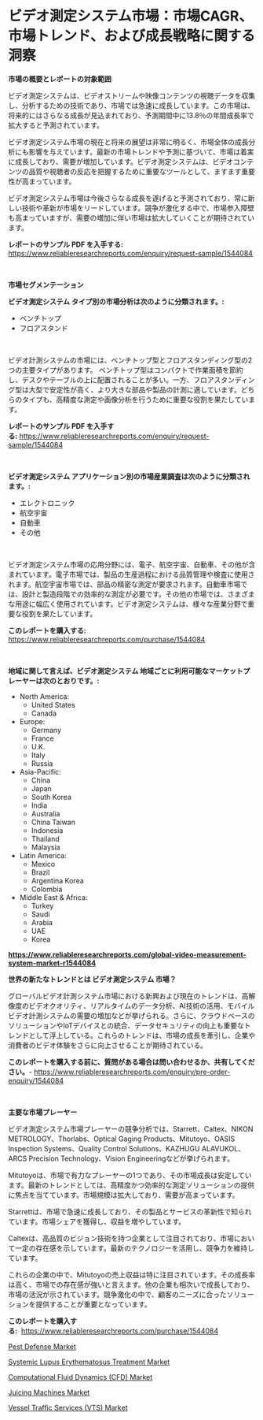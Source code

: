<p><h1>ビデオ測定システム市場：市場CAGR、市場トレンド、および成長戦略に関する洞察</h1></p><p><strong>市場の概要とレポートの対象範囲</strong></p>
<p><p>ビデオ測定システムは、ビデオストリームや映像コンテンツの視聴データを収集し、分析するための技術であり、市場では急速に成長しています。この市場は、将来的にはさらなる成長が見込まれており、予測期間中に13.8％の年間成長率で拡大すると予測されています。</p><p>ビデオ測定システム市場の現在と将来の展望は非常に明るく、市場全体の成長分析にも影響を与えています。最新の市場トレンドや予測に基づいて、市場は着実に成長しており、需要が増加しています。ビデオ測定システムは、ビデオコンテンツの品質や視聴者の反応を把握するために重要なツールとして、ますます重要性が高まっています。</p><p>ビデオ測定システム市場は今後さらなる成長を遂げると予測されており、常に新しい技術や革新が市場をリードしています。競争が激化する中で、市場参入障壁も高まっていますが、需要の増加に伴い市場は拡大していくことが期待されています。</p></p>
<p><strong>レポートのサンプル PDF を入手する:</strong> <a href="https://www.reliableresearchreports.com/enquiry/request-sample/1544084">https://www.reliableresearchreports.com/enquiry/request-sample/1544084</a></p>
<p>&nbsp;</p>
<p><strong>市場セグメンテーション</strong></p>
<p><strong>ビデオ測定システム タイプ別の市場分析は次のように分類されます。:</strong></p>
<p><ul><li>ベンチトップ</li><li>フロアスタンド</li></ul></p>
<p>&nbsp;</p>
<p><p>ビデオ計測システムの市場には、ベンチトップ型とフロアスタンディング型の2つの主要タイプがあります。 ベンチトップ型はコンパクトで作業面積を節約し、デスクやテーブルの上に配置されることが多い。一方、フロアスタンディング型は大型で安定性が高く、より大きな部品や製品の計測に適しています。どちらのタイプも、高精度な測定や画像分析を行うために重要な役割を果たしています。</p></p>
<p><strong>レポートのサンプル PDF を入手する:</strong>&nbsp;<a href="https://www.reliableresearchreports.com/enquiry/request-sample/1544084">https://www.reliableresearchreports.com/enquiry/request-sample/1544084</a></p>
<p>&nbsp;</p>
<p><strong> ビデオ測定システム アプリケーション別の市場産業調査は次のように分類されます。:</strong></p>
<p><ul><li>エレクトロニック</li><li>航空宇宙</li><li>自動車</li><li>その他</li></ul></p>
<p>&nbsp;</p>
<p><p>ビデオ測定システム市場の応用分野には、電子、航空宇宙、自動車、その他が含まれています。電子市場では、製品の生産過程における品質管理や検査に使用されます。航空宇宙市場では、部品の精密な測定が要求されます。自動車市場では、設計と製造段階での効率的な測定が必要です。その他の市場では、さまざまな用途に幅広く使用されています。ビデオ測定システムは、様々な産業分野で重要な役割を果たしています。</p></p>
<p><strong>このレポートを購入する:</strong>&nbsp; <a href="https://www.reliableresearchreports.com/purchase/1544084">https://www.reliableresearchreports.com/purchase/1544084</a></p>
<p>&nbsp;</p>
<p><strong>地域に関して言えば、ビデオ測定システム 地域ごとに利用可能なマーケットプレーヤーは次のとおりです。:</strong></p>
<p><ul>
    <li>
        North America:
        <ul>
            <li>United States</li>
            <li>Canada</li>
        </ul>
    </li>
    <li>
        Europe:
        <ul>
            <li>Germany</li>
            <li>France</li>
            <li>U.K.</li>
            <li>Italy</li>
            <li>Russia</li>
        </ul>
    </li>
    <li>
        Asia-Pacific:
        <ul>
            <li>China</li>
            <li>Japan</li>
            <li>South Korea</li>
            <li>India</li>
            <li>Australia</li>
            <li>China Taiwan</li>
            <li>Indonesia</li>
            <li>Thailand</li>
            <li>Malaysia</li>
        </ul>
    </li>
    <li>
        Latin America:
        <ul>
            <li>Mexico</li>
            <li>Brazil</li>
            <li>Argentina Korea</li>
            <li>Colombia</li>
        </ul>
    </li>
    <li>
        Middle East & Africa:
        <ul>
            <li>Turkey</li>
            <li>Saudi</li>
            <li>Arabia</li>
            <li>UAE</li>
            <li>Korea</li>
        </ul>
    </li>
    </ul></p>
<p><strong><a href="https://www.reliableresearchreports.com/global-video-measurement-system-market-r1544084">https://www.reliableresearchreports.com/global-video-measurement-system-market-r1544084</a></strong>&nbsp;</p>
<p><strong>世界の新たなトレンドとは ビデオ測定システム 市場？</strong></p>
<p><p>グローバルビデオ計測システム市場における新興および現在のトレンドは、高解像度のビデオクオリティ、リアルタイムのデータ分析、AI技術の活用、モバイルビデオ計測システムの需要の増加などが挙げられる。さらに、クラウドベースのソリューションやIoTデバイスとの統合、データセキュリティの向上も重要なトレンドとして浮上している。これらのトレンドは、市場の成長を牽引し、企業や消費者のビデオ体験をさらに向上させることが期待されている。</p></p>
<p><strong>このレポートを購入する前に、質問がある場合は問い合わせるか、共有してください。</strong>- <a href="https://www.reliableresearchreports.com/enquiry/pre-order-enquiry/1544084">https://www.reliableresearchreports.com/enquiry/pre-order-enquiry/1544084</a></p>
<p>&nbsp;</p>
<p><strong>主要な市場プレーヤー</strong></p>
<p><p>ビデオ測定システム市場プレーヤーの競争分析では、Starrett、Caltex、NIKON METROLOGY、Thorlabs、Optical Gaging Products、Mitutoyo、OASIS Inspection Systems、Quality Control Solutions、KAZHUGU ALAVUKOL、ARCS Precision Technology、Vision Engineeringなどが挙げられます。</p><p>Mitutoyoは、市場で有力なプレーヤーの1つであり、その市場成長は安定しています。最新のトレンドとしては、高精度かつ効率的な測定ソリューションの提供に焦点を当てています。市場規模は拡大しており、需要が高まっています。</p><p>Starrettは、市場で急速に成長しており、その製品とサービスの革新性で知られています。市場シェアを獲得し、収益を増やしています。</p><p>Caltexは、高品質のビジョン技術を持つ企業として注目されており、市場において一定の存在感を示しています。最新のテクノロジーを活用し、競争力を維持しています。</p><p>これらの企業の中で、Mitutoyoの売上収益は特に注目されています。その成長率は高く、市場での存在感が強いと言えます。他の企業も相次いで成長しており、市場の活況が示されています。競争激化の中で、顧客のニーズに合ったソリューションを提供することが重要となっています。</p></p>
<p><strong>このレポートを購入する:</strong>&nbsp;&nbsp;<a href="https://www.reliableresearchreports.com/purchase/1544084">https://www.reliableresearchreports.com/purchase/1544084</a></p>
<p><p><a href="https://www.linkedin.com/pulse/pest-defense-market-report-reveals-latest-trends-growth-opportunities-ahtuc?trackingId=k0oMm8uhbGbahOiClvoq7g%3D%3D">Pest Defense Market</a></p><p><a href="https://www.linkedin.com/pulse/systemic-lupus-erythematosus-treatment-market-size-outlook-jiy1c?trackingId=UNFV1egQEsUHbmZE79etjQ%3D%3D">Systemic Lupus Erythematosus Treatment Market</a></p><p><a href="https://github.com/arionmp/Market-Research-Report-List-3/blob/main/computational-fluid-dynamics-cfd-market.md">Computational Fluid Dynamics (CFD) Market</a></p><p><a href="https://issuu.com/reportprime-2/docs/juicing-machines-market-size-2030.pptx">Juicing Machines Market</a></p><p><a href="https://github.com/lataunyatinikmelvin59ilbd0dv/Market-Research-Report-List-2/blob/main/vessel-traffic-services-vts-market.md">Vessel Traffic Services (VTS) Market</a></p></p>